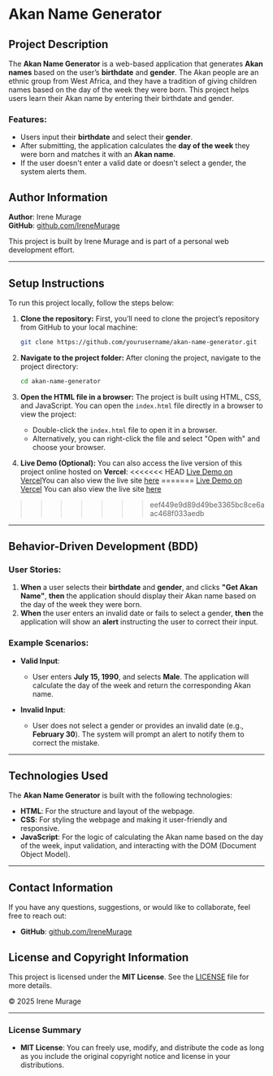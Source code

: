 # Akan Name Generator

## Project Description

The **Akan Name Generator** is a web-based application that generates **Akan names** based on the user’s **birthdate** and **gender**. The Akan people are an ethnic group from West Africa, and they have a tradition of giving children names based on the day of the week they were born. This project helps users learn their Akan name by entering their birthdate and gender.

### Features:
- Users input their **birthdate** and select their **gender**.
- After submitting, the application calculates the **day of the week** they were born and matches it with an **Akan name**.
- If the user doesn't enter a valid date or doesn't select a gender, the system alerts them.


## Author Information

**Author**: Irene Murage  
**GitHub**: [github.com/IreneMurage](https://github.com/IreneMurage/akan-name-generator.git)

This project is built by Irene Murage and is part of a personal web development effort.

---

## Setup Instructions

To run this project locally, follow the steps below:

1. **Clone the repository:**
   First, you’ll need to clone the project’s repository from GitHub to your local machine:
   ```bash
   git clone https://github.com/yourusername/akan-name-generator.git
   ```

2. **Navigate to the project folder:**
   After cloning the project, navigate to the project directory:
   ```bash
   cd akan-name-generator
   ```

3. **Open the HTML file in a browser:**
   The project is built using HTML, CSS, and JavaScript. You can open the `index.html` file directly in a browser to view the project:
   - Double-click the `index.html` file to open it in a browser.
   - Alternatively, you can right-click the file and select "Open with" and choose your browser.

4. **Live Demo (Optional):**
   You can also access the live version of this project online hosted on **Vercel**:
<<<<<<< HEAD
   [Live Demo on Vercel](https://akan-name-generator-henna.vercel.app/)You can also view the live site [here](https://irenemurage.github.io/akan-name-generator/)
=======
   [Live Demo on Vercel](https://akan-name-generator-henna.vercel.app/) You can also view the live site [here](https://irenemurage.github.io/akan-name-generator/)
>>>>>>> eef449e9d89d49be3365bc8ce6aac468f033aedb

---

## Behavior-Driven Development (BDD)

### User Stories:
1. **When** a user selects their **birthdate** and **gender**, and clicks **"Get Akan Name"**, **then** the application should display their Akan name based on the day of the week they were born.
2. **When** the user enters an invalid date or fails to select a gender, **then** the application will show an **alert** instructing the user to correct their input.

### Example Scenarios:
- **Valid Input**:  
  - User enters **July 15, 1990**, and selects **Male**. The application will calculate the day of the week and return the corresponding Akan name.
  
- **Invalid Input**:  
  - User does not select a gender or provides an invalid date (e.g., **February 30**). The system will prompt an alert to notify them to correct the mistake.

---

## Technologies Used

The **Akan Name Generator** is built with the following technologies:

- **HTML**: For the structure and layout of the webpage.
- **CSS**: For styling the webpage and making it user-friendly and responsive.
- **JavaScript**: For the logic of calculating the Akan name based on the day of the week, input validation, and interacting with the DOM (Document Object Model).

---

## Contact Information

If you have any questions, suggestions, or would like to collaborate, feel free to reach out:

- **GitHub**: [github.com/IreneMurage](https://github.com/IreneMurage/akan-name-generator.gite)


## License and Copyright Information

This project is licensed under the **MIT License**. See the [LICENSE](./LICENSE) file for more details.

© 2025 Irene Murage

---

### License Summary

- **MIT License**: You can freely use, modify, and distribute the code as long as you include the original copyright notice and license in your distributions.
  
